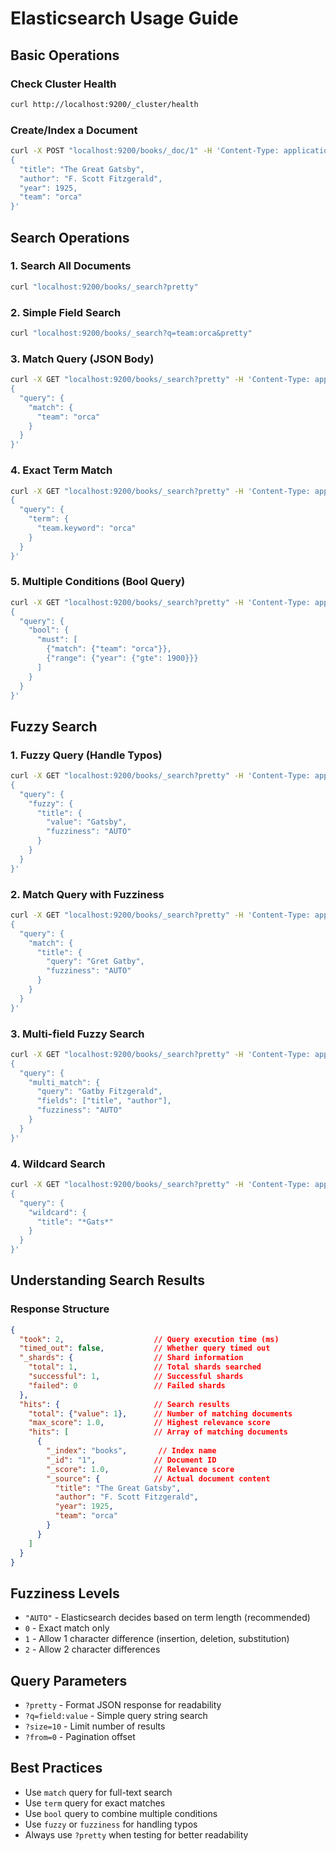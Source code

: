# Elasticsearch Usage Guide

## Basic Operations

### Check Cluster Health
```bash
curl http://localhost:9200/_cluster/health
```

### Create/Index a Document
```bash
curl -X POST "localhost:9200/books/_doc/1" -H 'Content-Type: application/json' -d'
{
  "title": "The Great Gatsby",
  "author": "F. Scott Fitzgerald",
  "year": 1925,
  "team": "orca"
}'
```

## Search Operations

### 1. Search All Documents
```bash
curl "localhost:9200/books/_search?pretty"
```

### 2. Simple Field Search
```bash
curl "localhost:9200/books/_search?q=team:orca&pretty"
```

### 3. Match Query (JSON Body)
```bash
curl -X GET "localhost:9200/books/_search?pretty" -H 'Content-Type: application/json' -d'
{
  "query": {
    "match": {
      "team": "orca"
    }
  }
}'
```

### 4. Exact Term Match
```bash
curl -X GET "localhost:9200/books/_search?pretty" -H 'Content-Type: application/json' -d'
{
  "query": {
    "term": {
      "team.keyword": "orca"
    }
  }
}'
```

### 5. Multiple Conditions (Bool Query)
```bash
curl -X GET "localhost:9200/books/_search?pretty" -H 'Content-Type: application/json' -d'
{
  "query": {
    "bool": {
      "must": [
        {"match": {"team": "orca"}},
        {"range": {"year": {"gte": 1900}}}
      ]
    }
  }
}'
```

## Fuzzy Search

### 1. Fuzzy Query (Handle Typos)
```bash
curl -X GET "localhost:9200/books/_search?pretty" -H 'Content-Type: application/json' -d'
{
  "query": {
    "fuzzy": {
      "title": {
        "value": "Gatsby",
        "fuzziness": "AUTO"
      }
    }
  }
}'
```

### 2. Match Query with Fuzziness
```bash
curl -X GET "localhost:9200/books/_search?pretty" -H 'Content-Type: application/json' -d'
{
  "query": {
    "match": {
      "title": {
        "query": "Gret Gatby",
        "fuzziness": "AUTO"
      }
    }
  }
}'
```

### 3. Multi-field Fuzzy Search
```bash
curl -X GET "localhost:9200/books/_search?pretty" -H 'Content-Type: application/json' -d'
{
  "query": {
    "multi_match": {
      "query": "Gatby Fitzgerald",
      "fields": ["title", "author"],
      "fuzziness": "AUTO"
    }
  }
}'
```

### 4. Wildcard Search
```bash
curl -X GET "localhost:9200/books/_search?pretty" -H 'Content-Type: application/json' -d'
{
  "query": {
    "wildcard": {
      "title": "*Gats*"
    }
  }
}'
```

## Understanding Search Results

### Response Structure
```json
{
  "took": 2,                    // Query execution time (ms)
  "timed_out": false,           // Whether query timed out
  "_shards": {                  // Shard information
    "total": 1,                 // Total shards searched
    "successful": 1,            // Successful shards
    "failed": 0                 // Failed shards
  },
  "hits": {                     // Search results
    "total": {"value": 1},      // Number of matching documents
    "max_score": 1.0,           // Highest relevance score
    "hits": [                   // Array of matching documents
      {
        "_index": "books",       // Index name
        "_id": "1",             // Document ID
        "_score": 1.0,          // Relevance score
        "_source": {            // Actual document content
          "title": "The Great Gatsby",
          "author": "F. Scott Fitzgerald",
          "year": 1925,
          "team": "orca"
        }
      }
    ]
  }
}
```

## Fuzziness Levels
- `"AUTO"` - Elasticsearch decides based on term length (recommended)
- `0` - Exact match only
- `1` - Allow 1 character difference (insertion, deletion, substitution)
- `2` - Allow 2 character differences

## Query Parameters
- `?pretty` - Format JSON response for readability
- `?q=field:value` - Simple query string search
- `?size=10` - Limit number of results
- `?from=0` - Pagination offset

## Best Practices
- Use `match` query for full-text search
- Use `term` query for exact matches
- Use `bool` query to combine multiple conditions
- Use `fuzzy` or `fuzziness` for handling typos
- Always use `?pretty` when testing for better readability